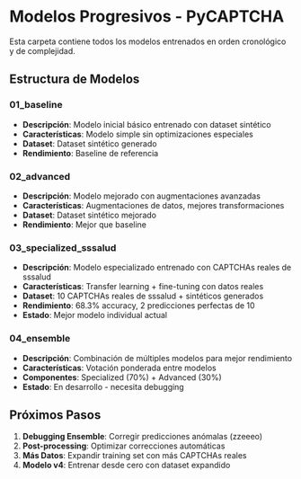 # Modelos Progresivos - PyCAPTCHA

Esta carpeta contiene todos los modelos entrenados en orden cronológico y de complejidad.

## Estructura de Modelos

### 01_baseline
- **Descripción**: Modelo inicial básico entrenado con dataset sintético
- **Características**: Modelo simple sin optimizaciones especiales
- **Dataset**: Dataset sintético generado
- **Rendimiento**: Baseline de referencia

### 02_advanced  
- **Descripción**: Modelo mejorado con augmentaciones avanzadas
- **Características**: Augmentaciones de datos, mejores transformaciones
- **Dataset**: Dataset sintético mejorado
- **Rendimiento**: Mejor que baseline

### 03_specialized_sssalud
- **Descripción**: Modelo especializado entrenado con CAPTCHAs reales de sssalud
- **Características**: Transfer learning + fine-tuning con datos reales
- **Dataset**: 10 CAPTCHAs reales de sssalud + sintéticos generados
- **Rendimiento**: 68.3% accuracy, 2 predicciones perfectas de 10
- **Estado**: Mejor modelo individual actual

### 04_ensemble
- **Descripción**: Combinación de múltiples modelos para mejor rendimiento
- **Características**: Votación ponderada entre modelos
- **Componentes**: Specialized (70%) + Advanced (30%)
- **Estado**: En desarrollo - necesita debugging

## Próximos Pasos

1. **Debugging Ensemble**: Corregir predicciones anómalas (zzeeeo)
2. **Post-processing**: Optimizar correcciones automáticas
3. **Más Datos**: Expandir training set con más CAPTCHAs reales
4. **Modelo v4**: Entrenar desde cero con dataset expandido
